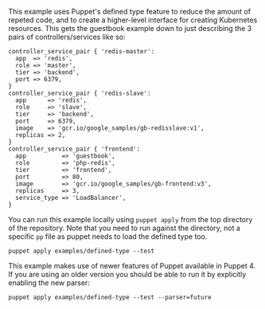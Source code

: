 This example uses Puppet's defined type feature to reduce the amount of
repeted code, and to create a higher-level interface for creating
Kubernetes resources. This gets the guestbook example down to just
describing the 3 pairs of controllers/services like so:

```puppet
controller_service_pair { 'redis-master':
  app  => 'redis',
  role => 'master',
  tier => 'backend',
  port => 6379,
}
controller_service_pair { 'redis-slave':
  app      => 'redis',
  role     => 'slave',
  tier     => 'backend',
  port     => 6379,
  image    => 'gcr.io/google_samples/gb-redisslave:v1',
  replicas => 2,
}
controller_service_pair { 'frontend':
  app          => 'guestbook',
  role         => 'php-redis',
  tier         => 'frontend',
  port         => 80,
  image        => 'gcr.io/google_samples/gb-frontend:v3',
  replicas     => 3,
  service_type => 'LoadBalancer',
}
```

You can run this example locally using `puppet apply` from the top
directory of the repository. Note that you need to run against the
directory, not a specific `pp` file as puppet needs to load the
defined type too.

```
puppet apply examples/defined-type --test
```

This example makes use of newer features of Puppet available in Puppet
4. If you are using an older version you should be able to run it by
explicitly enabling the new parser:

```
puppet apply examples/defined-type --test --parser=future
```
